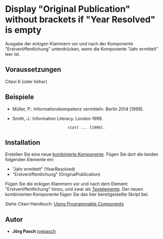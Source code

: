# Display "Original Publication" without brackets if "Year Resolved" is empty
Ausgabe der eckigen Klammern vor und nach der Komponente "Erstveröffentlichung" unterdrücken, wenn die Komponente "Jahr ermittelt" leer ist.

## Voraussetzungen
Citavi 6 (oder höher)

## Beispiele

- Müller, P.: Informationskompetenz vermitteln. Berlin 2014 [1999].
- Smith, J.: Information Literacy. London 1998.

							   statt ... [1998].

## Installation
Erstellen Sie eine neue [kombinierte Komponente](https://www.citavi.com/combining_components). Fügen Sie dort die beiden folgenden Elemente ein:
- "Jahr ermittelt" (YearResolved)
- "Erstveröffentlichung" (OriginalPublication)

Fügen Sie die eckigen Klammern vor und nach dem Element "Erstveröffentlichung" hinzu, und zwar als [Textelemente](https://www.citavi.com/text_elements).
Der neuen kombinierten Komponente fügen Sie das hier bereitgestellte Skript bei.

Siehe Citavi Handbuch: [Using Programmable Components](https://www.citavi.com/programmable_components)

## Autor

* **Jörg Pasch** [joepasch](https://github.com/joepasch)
